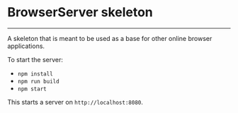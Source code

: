 # BrowserServer skeleton
---

A skeleton that is meant to be used as a base for other online browser applications.

To start the server:
- `npm install`
- `npm run build`
- `npm start`

This starts a server on `http://localhost:8080`.
